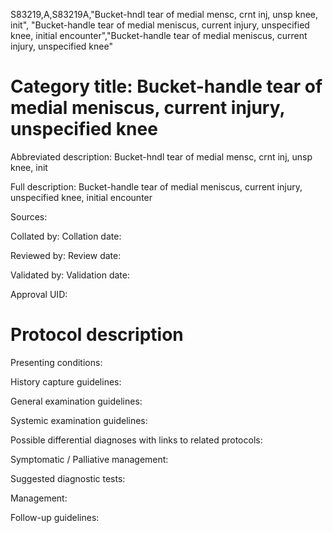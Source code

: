 S83219,A,S83219A,"Bucket-hndl tear of medial mensc, crnt inj, unsp knee, init", "Bucket-handle tear of medial meniscus, current injury, unspecified knee, initial encounter","Bucket-handle tear of medial meniscus, current injury, unspecified knee"
# Category title: Bucket-handle tear of medial meniscus, current injury, unspecified knee

Abbreviated description: Bucket-hndl tear of medial mensc, crnt inj, unsp knee, init

Full description: Bucket-handle tear of medial meniscus, current injury, unspecified knee, initial encounter

Sources:

Collated by:
Collation date:

Reviewed by:
Review date:

Validated by:
Validation date:

Approval UID:

# Protocol description

Presenting conditions:

History capture guidelines:

General examination guidelines:

Systemic examination guidelines:

Possible differential diagnoses with links to related protocols:

Symptomatic / Palliative management:

Suggested diagnostic tests:

Management:

Follow-up guidelines:
